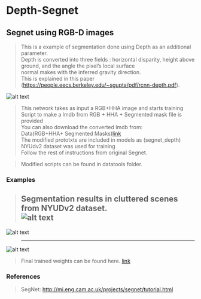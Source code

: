 # Depth-Segnet
  


## Segnet using RGB-D images

> This is a example of segmentation done using Depth as an additional parameter.  
> Depth is converted into three fields : horizontal disparity, height above ground, and the angle the pixel’s local surface  
normal makes with the inferred gravity direction.  
> This is explained in this paper (https://people.eecs.berkeley.edu/~sgupta/pdf/rcnn-depth.pdf).  

![alt text](https://github.com/hari-sikchi/DepthSegnet/blob/master/depthsegnet.png)  


> This network takes as input a RGB+HHA image and starts training  
> Script to make a lmdb from RGB + HHA + Segmented mask file is provided  
> You can also download the converted lmdb from:  
> Data(RGB+HHA+ Segmented Masks)[link](https://drive.google.com/open?id=0B9Zck1VQgjZOXzh2RXdsMFVLV1E)    
> The modified prototxts are included in models as (segnet_depth)  
> NYUdv2 dataset was used for training  
> Follow the rest of instructions from  original Segnet.
  
  

> Modified scripts can be found in datatools folder.    

### Examples

> Segmentation results in cluttered scenes from NYUDv2 dataset.  
![alt text](https://github.com/hari-sikchi/DepthSegnet/blob/master/cluttered_segmentation1.png)
>----------------------------------------------------------------------------------------------      
![alt text](https://github.com/hari-sikchi/DepthSegnet/blob/master/clutteredsegmentation2.png)    
>----------------------------------------------------------------------------------------------      
![alt text](https://github.com/hari-sikchi/DepthSegnet/blob/master/clutteredsegmentation3.png)    


> Final trained weights can be found here. [link](https://drive.google.com/open?id=0B9Zck1VQgjZObzJVTkVpYVZ6bVk)
### References

> SegNet:  http://mi.eng.cam.ac.uk/projects/segnet/tutorial.html  





